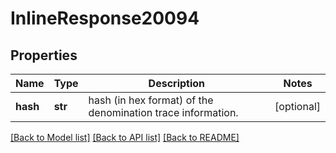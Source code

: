 # InlineResponse20094

## Properties
Name | Type | Description | Notes
------------ | ------------- | ------------- | -------------
**hash** | **str** | hash (in hex format) of the denomination trace information. | [optional] 

[[Back to Model list]](../README.md#documentation-for-models) [[Back to API list]](../README.md#documentation-for-api-endpoints) [[Back to README]](../README.md)

